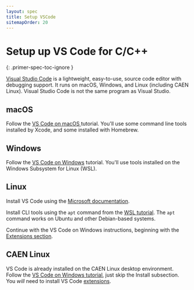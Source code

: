 ```yaml
---
layout: spec
title: Setup VSCode
sitemapOrder: 20
---
```


Setup up VS Code for C/C++
==========================
{: .primer-spec-toc-ignore }

[Visual Studio Code](https://code.visualstudio.com/) is a lightweight, easy-to-use, source code editor with debugging support.  It runs on macOS, Windows, and Linux (including CAEN Linux).  Visual Studio Code is not the same program as Visual Studio.

## macOS
Follow the [VS Code on macOS ](setup_vscode_macos.html) tutorial.  You'll use some command line tools installed by Xcode, and some installed with Homebrew.

## Windows
Follow the [VS Code on Windows](setup_vscode_wsl.html) tutorial.  You'll use tools installed on the Windows Subsystem for Linux (WSL).

## Linux
Install VS Code using the [Microsoft documentation](https://code.visualstudio.com/docs/setup/linux).

Install CLI tools using the `apt` command from the [WSL tutorial](setup_wsl.html#install-cli-tools).  The `apt` command works on Ubuntu and other Debian-based systems.

Continue with the VS Code on Windows instructions, beginning with the [Extensions section](setup_vscode_wsl.html#extensions).

## CAEN Linux
VS Code is already installed on the CAEN Linux desktop environment.  Follow the [VS Code on Windows tutorial](setup_vscode_wsl.html), just skip the Install subsection.  You *will* need to install VS Code [extensions](setup_vscode_wsl.html#extensions).
